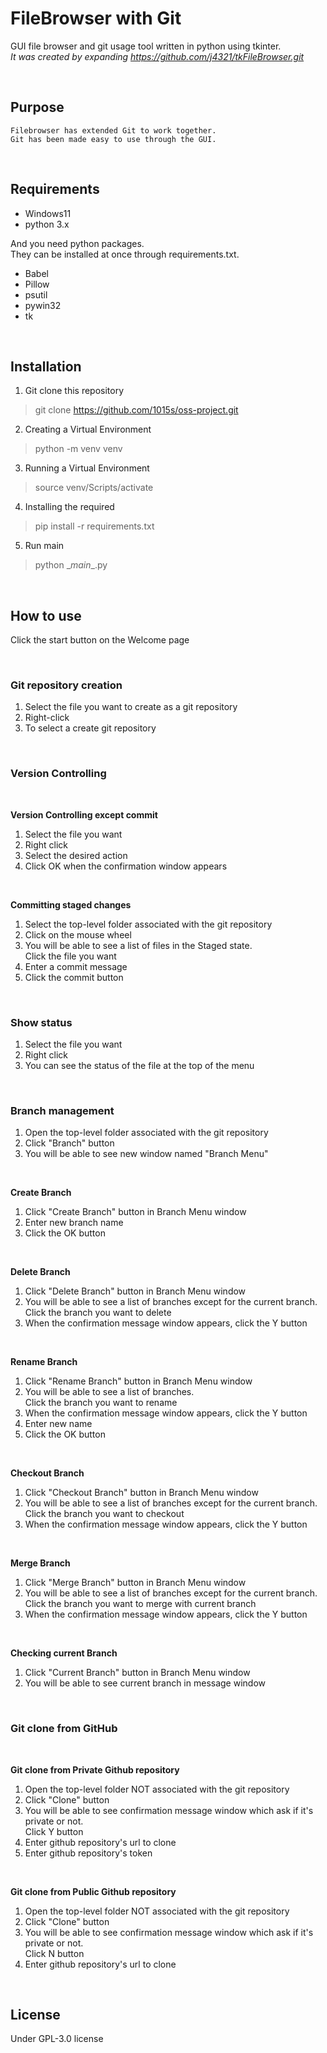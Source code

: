 # FileBrowser with Git

GUI file browser and git usage tool written in python using tkinter.<br>
_It was created by expanding https://github.com/j4321/tkFileBrowser.git_


<br>

## Purpose
```
Filebrowser has extended Git to work together. 
Git has been made easy to use through the GUI.
```

<br>

## Requirements
- Windows11
- python 3.x

And you need python packages.<br>
They can be installed at once through requirements.txt.
- Babel
- Pillow
- psutil
- pywin32
- tk

<br>

## Installation

1. Git clone this repository
> git clone https://github.com/1015s/oss-project.git
2. Creating a Virtual Environment
> python -m venv venv
3. Running a Virtual Environment
> source venv/Scripts/activate
4. Installing the required
> pip install -r requirements.txt
5. Run main
> python \__main__.py

<br>

## How to use

Click the start button on the Welcome page

<br>

### Git repository creation

1. Select the file you want to create as a git repository
2. Right-click
3. To select a create git repository

<br>

### Version Controlling

<br>

**Version Controlling except commit**
1. Select the file you want
2. Right click
3. Select the desired action 
4. Click OK when the confirmation window appears

<br>

**Committing staged changes**
1. Select the top-level folder associated with the git repository
2. Click on the mouse wheel
3. You will be able to see a list of files in the Staged state. <br>Click the file you want
4. Enter a commit message
5. Click the commit button


<br>

### Show status

1. Select the file you want
2. Right click
3. You can see the status of the file at the top of the menu

<br>

### Branch management

1. Open the top-level folder associated with the git repository
2. Click "Branch" button
3. You will be able to see new window named "Branch Menu"

<br>

**Create Branch**
1. Click "Create Branch" button in Branch Menu window
2. Enter new branch name
3. Click the OK button  

<br>

**Delete Branch**
1. Click "Delete Branch" button in Branch Menu window
2. You will be able to see a list of branches except for the current branch. <br>Click the branch you want to delete
3. When the confirmation message window appears, click the Y button  

<br>

**Rename Branch**
1. Click "Rename Branch" button in Branch Menu window
2. You will be able to see a list of branches. <br>Click the branch you want to rename
3. When the confirmation message window appears, click the Y button
4. Enter new name
5. Click the OK button 

<br>

**Checkout Branch**
1. Click "Checkout Branch" button in Branch Menu window
2. You will be able to see a list of branches except for the current branch. <br>Click the branch you want to checkout
3. When the confirmation message window appears, click the Y button  

<br>

**Merge Branch**
1. Click "Merge Branch" button in Branch Menu window
2. You will be able to see a list of branches except for the current branch. <br>Click the branch you want to merge with current branch
3. When the confirmation message window appears, click the Y button  

<br>

**Checking current Branch**
1. Click "Current Branch" button in Branch Menu window
2. You will be able to see current branch in message window  



<br>

### Git clone from GitHub

<br>

**Git clone from Private Github repository**
1. Open the top-level folder NOT associated with the git repository
2. Click "Clone" button
3. You will be able to see confirmation message window which ask if it's private or not.<br>Click Y button
4. Enter github repository's url to clone
5. Enter github repository's token  

<br>

**Git clone from Public Github repository**
1. Open the top-level folder NOT associated with the git repository
2. Click "Clone" button
3. You will be able to see confirmation message window which ask if it's private or not.<br>Click N button  
4. Enter github repository's url to clone


<br>




## License

Under GPL-3.0 license
